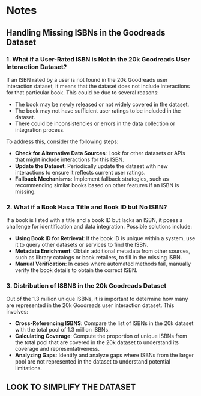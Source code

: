 # Notes

## Handling Missing ISBNs in the Goodreads Dataset

### 1. What if a User-Rated ISBN is Not in the 20k Goodreads User Interaction Dataset?

If an ISBN rated by a user is not found in the 20k Goodreads user interaction dataset, it means that the dataset does not include interactions for that particular book. This could be due to several reasons:

- The book may be newly released or not widely covered in the dataset.
- The book may not have sufficient user ratings to be included in the dataset.
- There could be inconsistencies or errors in the data collection or integration process.

To address this, consider the following steps:
- **Check for Alternative Data Sources**: Look for other datasets or APIs that might include interactions for this ISBN.
- **Update the Dataset**: Periodically update the dataset with new interactions to ensure it reflects current user ratings.
- **Fallback Mechanisms**: Implement fallback strategies, such as recommending similar books based on other features if an ISBN is missing.

### 2. What if a Book Has a Title and Book ID but No ISBN?

If a book is listed with a title and a book ID but lacks an ISBN, it poses a challenge for identification and data integration. Possible solutions include:

- **Using Book ID for Retrieval**: If the book ID is unique within a system, use it to query other datasets or services to find the ISBN.
- **Metadata Enrichment**: Obtain additional metadata from other sources, such as library catalogs or book retailers, to fill in the missing ISBN.
- **Manual Verification**: In cases where automated methods fail, manually verify the book details to obtain the correct ISBN.

### 3. Distribution of ISBNS in the 20k Goodreads Dataset

Out of the 1.3 million unique ISBNs, it is important to determine how many are represented in the 20k Goodreads user interaction dataset. This involves:

- **Cross-Referencing ISBNS**: Compare the list of ISBNs in the 20k dataset with the total pool of 1.3 million ISBNs.
- **Calculating Coverage**: Compute the proportion of unique ISBNs from the total pool that are covered in the 20k dataset to understand its coverage and representativeness.
- **Analyzing Gaps**: Identify and analyze gaps where ISBNs from the larger pool are not represented in the dataset to understand potential limitations.


## LOOK TO SIMPLIFY THE DATASET
